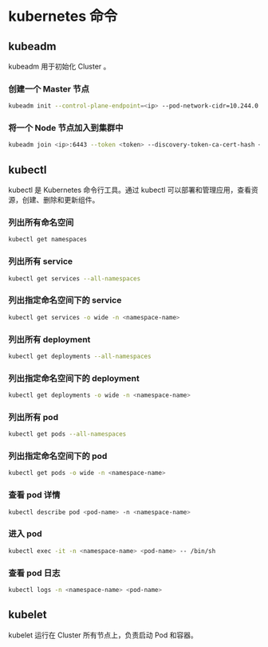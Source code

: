 # kubernetes 命令

## kubeadm

kubeadm 用于初始化 Cluster 。

### 创建一个 Master 节点

```bash
kubeadm init --control-plane-endpoint=<ip> --pod-network-cidr=10.244.0.0/16 --image-repository registry.aliyuncs.com/google_containers
```

### 将一个 Node 节点加入到集群中

```bash
kubeadm join <ip>:6443 --token <token> --discovery-token-ca-cert-hash <hash> --control-plane 
```

## kubectl

kubectl 是 Kubernetes 命令行工具。通过 kubectl 可以部署和管理应用，查看资源，创建、删除和更新组件。

### 列出所有命名空间

```bash
kubectl get namespaces
```

### 列出所有 service

```bash
kubectl get services --all-namespaces
```

### 列出指定命名空间下的 service

```bash
kubectl get services -o wide -n <namespace-name>
```

### 列出所有 deployment

```bash
kubectl get deployments --all-namespaces
```

### 列出指定命名空间下的 deployment

```bash
kubectl get deployments -o wide -n <namespace-name>
```

### 列出所有 pod

```bash
kubectl get pods --all-namespaces
```

### 列出指定命名空间下的 pod

```bash
kubectl get pods -o wide -n <namespace-name>
```

### 查看 pod 详情

```bash
kubectl describe pod <pod-name> -n <namespace-name>
```

### 进入 pod

```bash
kubectl exec -it -n <namespace-name> <pod-name> -- /bin/sh
```

### 查看 pod 日志

```bash
kubectl logs -n <namespace-name> <pod-name>
```

## kubelet

kubelet 运行在 Cluster 所有节点上，负责启动 Pod 和容器。

